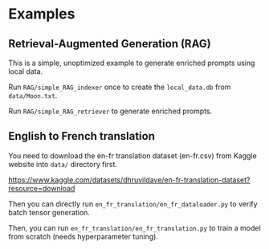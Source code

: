 # Examples

## Retrieval-Augmented Generation (RAG)

This is a simple, unoptimized example to generate enriched prompts using local data.

Run `RAG/simple_RAG_indexer` once to create the `local_data.db` from `data/Moon.txt`.

Run `RAG/simple_RAG_retriever` to generate enriched prompts.

## English to French translation

You need to download the en-fr translation dataset (en-fr.csv) from Kaggle website into `data/` directory first. 

https://www.kaggle.com/datasets/dhruvildave/en-fr-translation-dataset?resource=download

Then you can directly run `en_fr_translation/en_fr_dataloader.py` to verify batch tensor generation.

Then, you can run `en_fr_translation/en_fr_translation.py` to train a model from scratch (needs hyperparameter tuning). 
